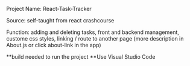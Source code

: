 Project Name: React-Task-Tracker

Source: self-taught from react crashcourse

Function: adding and deleting tasks, front and backend management, custome css styles, linking / route to another page
  (more description in About.js or click about-link in the app)

**build needed to run the project
**Use Visual Studio Code
